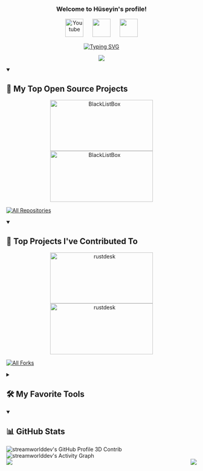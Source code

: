 
<h3 align="center">
  Welcome to Hüseyin's profile!
</h3>

<!-- Social icons section -->
<p align="center">
  <a href="https://www.youtube.com/@streamworlddev"><img width="48px" alt="Youtube" title="Youtube" src="https://raw.githubusercontent.com/streamworlddev/streamworlddev/master/images/youtube-48px.svg"/></a>
  &#8287;&#8287;&#8287;&#8287;
  <a href="https://discord.gg/udgRqcCM" alt="Discord" title="Dev Pro Tips Discord Server"><img width="48px" src="https://raw.githubusercontent.com/streamworlddev/streamworlddev/master/images/discord-48px.svg"/></a>
  &#8287;&#8287;&#8287;&#8287;
  <a href="https://instagram.com/huseyin.gulyol" alt="Instagram" title="Instagram"><img width="48px" src="https://raw.githubusercontent.com/streamworlddev/streamworlddev/master/images/instagram-48px.svg"/></a>
</p>


<div align="center">
  <!--- https://readme-typing-svg.herokuapp.com --->
  
  [![Typing SVG](https://readme-typing-svg.herokuapp.com?font=Work+Sans&size=24&duration=2500&color=007bff&center=true&vCenter=true&width=500&lines=C%23+Developer;Experienced+Programmer)](https://git.io/typing-svg) 
  
  ![](https://komarev.com/ghpvc/?username=streamworlddev&color=007bff&label=Profile+Views&style=for-the-badge)
</div>

<details open>
	<summary><h2>📘 My Top Open Source Projects</h2></summary>
	<!-- Repo info cards - https://github.com/anuraghazra/github-readme-stats -->
	<!-- Small repo cards (fork) - https://github.com/DenverCoder1/github-readme-stats -->
	<p align="center">
		<a href="https://github.com/streamworlddev/StreamWorld.LogManager"><img width="272" height="135" src="https://denvercoder1-github-readme-stats.vercel.app/api/pin/?username=streamworlddev&repo=StreamWorld.LogManager&theme=react&bg_color=00000f&title_color=007bff&icon_color=F8D866&hide_border=true&show_icons=false" alt="BlackListBox"></a>
		<a href="https://github.com/streamworlddev/google-mulakat-sorusu"><img width="272" height="135" src="https://denvercoder1-github-readme-stats.vercel.app/api/pin/?username=streamworlddev&repo=google-mulakat-sorusu&theme=react&bg_color=00000f&title_color=007bff&icon_color=F8D866&hide_border=true&show_icons=false" alt="BlackListBox"></a>
	</p>
	
  <p align="left">
    <a href="https://github.com/streamworlddev?tab=repositories&sort=stargazers"><img alt="All Repositories" title="All Repositories" src="https://custom-icon-badges.demolab.com/badge/-Click%20Here%20For%20All%20My%20Repos-1F222E?style=for-the-badge&logoColor=white&logo=repo"/></a>
  </p>
</details>
 
<details open>  
  <!-- Small repo cards https://github.com/DenverCoder1/github-readme-stats (fork of anuraghazra/github-readme-stats) -->
  <summary><h2>📕 Top Projects I've Contributed To</h2></summary>
  <p align="center">
    <a href="https://github.com/matthewking/deviceid"><img width="272" height="135" src="https://denvercoder1-github-readme-stats.vercel.app/api/pin/?username=matthewking&repo=deviceid&theme=react&bg_color=00000f&title_color=007bff&icon_color=F8D866&hide_border=true&show_icons=false" alt="rustdesk"></a>
    <a href="https://github.com/sumeyyenurozgenc/ReCapProject"><img width="272" height="135" src="https://denvercoder1-github-readme-stats.vercel.app/api/pin/?username=sumeyyenurozgenc&repo=ReCapProject&theme=react&bg_color=00000f&title_color=007bff&icon_color=F8D866&hide_border=true&show_icons=false" alt="rustdesk"></a>
  </p>
  
  <p align="left">
    <a href="https://github.com/streamworlddev/My-Contributions/blob/main/README.md"><img alt="All Forks" title="All Forks" src="https://custom-icon-badges.demolab.com/badge/-Click%20Here%20For%20All%20My%20Forks-1F222E?style=for-the-badge&logoColor=white&logo=fork"/></a>
  </p>
</details>


<details> 
  <summary><h2>🛠️ My Favorite Tools</h2></summary>
  <!-- Some badges are from https://github.com/Ileriayo/markdown-badges -->
  <h3>👨‍💻 Programming and Markup Languages</h3>
  <p>
    <a href="https://github.com/search?q=user%3ADenverCoder1+language%3Acsharp"><img alt="C#" src="https://custom-icon-badges.demolab.com/badge/C%23-68217A.svg?logo=cs2&logoColor=white"></a>
    <a href="https://github.com/search?q=user%3ADenverCoder1+language%3Acpp"><img alt="C++" src="https://custom-icon-badges.demolab.com/badge/C++-9C033A.svg?logo=cpp2&logoColor=white"></a>
    <a href="https://github.com/search?q=user%3ADenverCoder1+language%3Apython"><img alt="Python" src="https://img.shields.io/badge/Python-14354C.svg?logo=python&logoColor=white"></a>
    <a href="https://github.com/search?q=user%3ADenverCoder1+language%3Ajavascript"><img alt="JavaScript" src="https://img.shields.io/badge/JavaScript-F7DF1E.svg?logo=javascript&logoColor=black"></a>
    <a href="https://github.com/search?q=user%3ADenverCoder1+language%3Aphp"><img alt="PHP" src="https://img.shields.io/badge/PHP-777BB4.svg?logo=php&logoColor=white"></a>
    </br>
    <a href="https://github.com/search?q=user%3ADenverCoder1+language%3Acss"><img alt="CSS" src="https://img.shields.io/badge/CSS-1572B6.svg?logo=css3&logoColor=white"></a>
    <a href="https://github.com/search?q=user%3ADenverCoder1+language%3Ahtml"><img alt="HTML" src="https://img.shields.io/badge/HTML-E34F26.svg?logo=html5&logoColor=white"></a>
  </p>

  <h3>🧰 Frameworks and Libraries and Runtime Environment</h3>
  
  <p>
      <a href="#"><img alt="Bootstrap" src="https://img.shields.io/badge/Bootstrap-7952B3.svg?logo=bootstrap&logoColor=white"></a>
      <a href="#"><img alt="Express.js" src="https://img.shields.io/badge/Express.js-404d59.svg?logo=express&logoColor=white"></a>
      <a href="#"><img alt="WPF (.Net)" src="https://img.shields.io/badge/WPF-5C2D91?logo=.net&logoColor=white"></a>
      <a href="https://github.com/search?q=user%3Astreamworlddev+language%3Ajavascript"><img alt="Node.js" src="https://img.shields.io/badge/Node.js-43853D.svg?logo=node.js&logoColor=white"></a>
  
  </p>
  
  <h3>🗄️ Databases and Cloud Hosting</h3>

  <p>
      <a href="#"><img alt="Microsoft SQL Server" src ="https://img.shields.io/badge/Microsoft%20SQL%20Sever-CC2927?style=plastic&logo=microsoft%20sql%20server&logoColor=white"></a>
      <a href="#"><img alt="MongoDB" src ="https://img.shields.io/badge/MongoDB-4ea94b.svg?logo=mongodb&logoColor=white"></a>
      <a href="#"><img alt="MySQL" src="https://img.shields.io/badge/MySQL-00f.svg?logo=mysql&logoColor=white"></a>
      <a href="#"><img alt="SQLite" src ="https://img.shields.io/badge/SQLite-07405e.svg?logo=sqlite&logoColor=white"></a>
      <a href="#"><img alt="Notion" src="https://img.shields.io/badge/Notion-010101.svg?logo=notion&logoColor=white"></a>
      <a href="#"><img alt="Heroku" src="https://img.shields.io/badge/Heroku-430098.svg?logo=heroku&logoColor=white"></a>
      <a href="#"><img alt="Glitch" src="https://img.shields.io/badge/Glitch-d364d7.svg?logo=glitch&logoColor=white"></a>
    
  </p>

  <h3>💻 Software and Tools</h3>

  <p>
      <a href="#"><img alt="Visual Studio Code" src="https://img.shields.io/badge/Visual%20Studio%20Code-0078d7.svg?logo=visual-studio-code&logoColor=white"></a>
      <a href="#"><img alt="Visual Studio" src="https://img.shields.io/badge/Visual%20Studio-56367a.svg?logo=visual-studio&logoColor=white"></a> 
      <a href="#"><img alt="Git" src="https://img.shields.io/badge/Git-F05033.svg?logo=git&logoColor=white"></a>
      <a href="#"><img alt="Adobe Photoshop" src="https://img.shields.io/badge/Adobe%20Photoshop-001e36.svg?logo=adobephotoshop&logoColor=white"></a>
      <a href="#"><img alt="GitHub Desktop" src="https://img.shields.io/badge/GitHub%20Desktop-8034A9.svg?logo=github&logoColor=white"></a>
      <a href="#"><img alt="OBS Studio" src="https://img.shields.io/badge/-OBS-302E31?logo=obs-studio&logoColor=white"></a>
      <a href="#"><img alt="Photopea" src="https://img.shields.io/badge/Photopea-18A497?logo=photopea&logoColor=white"></a>
      <a href="#"><img alt="Postman" src="https://img.shields.io/badge/Postman-FF6C37?logo=postman&logoColor=white"></a>
      <a href="#"><img alt="Stack Overflow" src="https://img.shields.io/badge/-Stack%20Overflow-FE7A16?logo=stack-overflow&logoColor=white"></a>
  </p>
</details>

<details open> 
  <summary><h2>📊 GitHub Stats</h2></summary>
  <!-- https://github.com/marketplace/actions/github-profile-3d-contrib -->
 <img alt="streamworlddev's GitHub Profile 3D Contrib" src="https://raw.githubusercontent.com/streamworlddev/streamworlddev/master/profile-3d-contrib/profile-night-green.svg" />

  <!-- https://github.com/ashutosh00710/github-readme-activity-graph -->
 <img alt="streamworlddev's Activity Graph" src="https://github-readme-activity-graph.cyclic.app/graph/?username=streamworlddev&bg_color=00000f&color=007bff&line=008f4c&point=FFFFFF&hide_border=true" />
	
<!-- https://github.com/jstrieb/github-stats -->
<div align="center" float="left">
  <img align="left" src="https://github-readme-stats.vercel.app/api?username=streamworlddev&bg_color=00000f&text_color=ffffff&hide_title=true&hide_border=true" />
  <img align="right" src="https://github-readme-stats.vercel.app/api/top-langs/?username=streamworlddev&bg_color=00000f&text_color=ffffff&langs_count=3&hide_title=true&hide_border=true&line_height=15&layout=compact" />
</div>
</details> 
